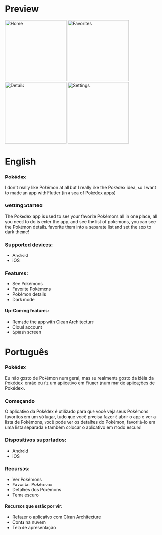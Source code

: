 # Preview

<div class="row">
    <img src="https://i.imgur.com/sWbT3Ql.png" alt="Home" width="200"/>
    <img src="https://i.imgur.com/qNElkPi.png" alt="Favorites" width="200"/>
    <img src="https://i.imgur.com/USLHQWL.png" alt="Details" width="200"/>
    <img src="https://i.imgur.com/mocNPXm.png" alt="Settings" width="200"/>
</div>

# English

### Pokédex

I don't really like Pokémon at all but I really like the Pokédex idea, so I want to made an app with Flutter (in a sea of Pokédex apps).

### Getting Started

The Pokédex app is used to see your favorite Pokémons all in one place, all you need to do is enter the app, and see the list of pokemons, you can see the Pokémon details, favorite them into a separate list and set the app to dark theme!

### Supported devices:

* Android
* iOS

### Features:

* See Pokémons
* Favorite Pokémons
* Pokémon details
* Dark mode

#### Up-Coming features:

* Remade the app with Clean Architecture
* Cloud account
* Splash screen

# Português

### Pokédex

Eu não gosto de Pokémon num geral, mas eu realmente gosto da idéia da Pokédex, então eu fiz um aplicativo em Flutter (num mar de aplicações de Pokédex).

### Começando

O aplicativo da Pokédex é utilizado para que você veja seus Pokémons favoritos em um só lugar, tudo que você precisa fazer é abrir o app e ver a lista de Pokémons, você pode ver os detalhes do Pokémon, favoritá-lo em uma lista separada e também colocar o aplicativo em modo escuro!

### Dispositivos suportados:

* Android
* iOS

### Recursos:

* Ver Pokémons
* Favoritar Pokémons
* Detalhes dos Pokémons
* Tema escuro

#### Recursos que estão por vir:

* Refazer o aplicativo com Clean Architecture
* Conta na nuvem
* Tela de apresentação